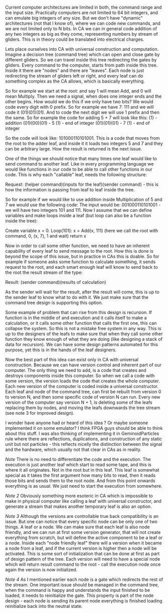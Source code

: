 Current computer architectures are limited in both, the command range and the input size. Practically computers are not limited to 64 bit integers, and can emulate big integers of any size. But we don't have "dynamic" architectures (not that I know of), where we can code new commands, and we are not limited only to N bits. In CA we can in general code addition of any two integers as big as they come, representing numbers by stream of gliders. This is in theory could be translated into electrical charges. 

Lets place ourselves into CA with universal construction and computation. Imagine a decision tree (command tree) which can open and close gate by different gliders. So we can travel inside this tree redirecting the gates by gliders. Every command to the computer, starts from path inside this tree. Inside it there are "nodes" and there are "leaves". Each node is just redirecting the stream of gliders left or right, and every leaf can do something complex as the CA allows, which is basically everything. 

So for example we start at the root: and say 1 will mean Add, and 0 will mean Multiply. Then we need a signal, when does one integer ends and the other begins. How would we do this if we only have two bits? We would code every digit with 0 prefix. So for example we have 7: 111 and we will code it (01)(01)(01). And to code the next digit we will use 1 prefix and then the same. So for example the code for adding 5 + 7 will look like this: 
(1) - addition 
(01)(00)(01) - 5 
(1) - end of integer 
(01)(01)(01) - 7
(1) - end of integer 

So the code will look like: 101000110101001. This is a code that moves from the root to the adder leaf, and inside it it loads two integers 5 and 7 and they can be arbitrary large. How the result is returned is the next issue. 

One of the things we should notice that many times one leaf would like to send command to another leaf. Like in every programming language we would like functions in our code to be able to call other functions in our code. This is why each "callable" leaf, needs the following structure: 

Request: (helper command)(inputs for the leaf)(sender command) - this is how the information is passing from leaf to leaf inside the tree. 

So for example if we would like to use addition inside Multiplication of 5 and 7 we would use the following code: 
The input would be: 001000110101001 - we will have two integers 101 and 111.
Now I assume that we can define variables and make loops inside a leaf (but loop can also be a function inside the tree):

Create variable x = 0. 
Loop(101):
x = Add(x, 111) (here we call the root with command, 0, (x, 7), 1 and wait)
return x

Now in order to call some other function, we need to have an inherent capability of every leaf to send message to the root. How this is done is beyond the scope of this issue, but in practice in CAs this is doable. So for example if someone asks some function to calculate something, it sends request to the root, and each smart enough leaf will know to send back to the root the result stream of the type: 

Result: (sender command)(results of calculation)

As the sender will wait for the result, after the result will come, this is up to the sender leaf to know what to do with it. We just make sure that the command tree design is supporting this option. 

Some example of problem that can rise from this design is recursion. If function is in the middle of and execution and it calls itself to make a calculation, or it calls some other function that calls the first one, this can collapse the system. So this is not a mistake free system in any way. This is up to the designers of the leafs to make sure that when they call some other function they know enough of what they are doing (like designing a stack of data for recursion). We can have some design patterns automated for this purpose, yet this is in the hands of the leaf designers. 

Now the best part of this idea can exist only in CA with universal construction. Because we can have version control and inherent part of our computer. The only thing we need to add, is a code that creates and destroys components inside this computer. So when we call a code with some version, the version loads the code that creates the whole computer. Each new version of the computer is coded inside a universal constructor. Each leaf and node of the command tree, can first be rebuilt from version 0 to version N, and then some specific code of version N can run. Every new version of the computer say version N + 1, is deleting some of the leafs replacing them by nodes, and moving the leafs downwards the tree stream (see note 3 for improved design). 

I wonder have anyone had or heard of this idea ? Or maybe someone implemented it on some emulator? I think FPGA guys should be able to think about this stuff. I was also thinking of implementing it in GeminoidParticles rule where there are reflections, duplications, and construction of any static unit but not particles - this reflects nicelly the distinction between the signal and the hardware, which usually not that clear in CAs as in reality. 

*Note* There is no need to differentiate the code and the execution. The execution is just another leaf which start to read some tape, and this is where it all originates. Not in the root but in this leaf. This leaf is somewhat special as it takes the first argument how many bits to read, then it reads those bits and sends them to the root node. And from this point onwards everything is as usual. We just need to start the execution from somewhere. 

*Note 2* Obviously something more esoteric in CA which is impossible to make in physical computer like calling a leaf with universal constructor, and generate a stream that makes another temporary leaf is also an option. 

*Note 3* Although the versions are controllable true back compatibility is an issue. But one can notice that every specific node can be only one of two things. A leaf or a node. We can make sure that each leaf is also node friendly, and we can run at first some version generator, that will not create everything from scratch, but will define the active component to be a leaf or a node. Inside each "node friendly leaf" there will a version when it became a node from a leaf, and if the current version is higher then a node will be activated. This is some sort of initialization that can be done at first as part of design pattern of the tree. Each version will need to have a special node which will return result command to the root - call the execution node once again the version is now initialized.

*Note 4* As I mentioned earlier each node is a gate which redirects the rest of the stream. One important issue should be managed in the command tree, when the command is happy and understands the input finished to be loaded, it needs to reinitialize the gate. This property is part of the node design - each node is sending its parent node everything is finished loading reinitialize back into the neutral state.
